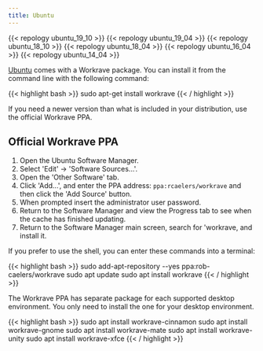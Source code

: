 ```yaml
---
title: Ubuntu
---
```

{{< repology ubuntu_19_10 >}}
{{< repology ubuntu_19_04 >}}
{{< repology ubuntu_18_10 >}}
{{< repology ubuntu_18_04 >}}
{{< repology ubuntu_16_04 >}}
{{< repology ubuntu_14_04 >}}
<br>

[Ubuntu](https://www.ubuntu.com/) comes with a Workrave package. You can install
it from the command line with the following command:

{{< highlight bash >}}
sudo apt-get install workrave
{{< / highlight >}}

If you need a newer version than what is included in your distribution, use the official Workrave PPA.

## Official Workrave PPA

1. Open the Ubuntu Software Manager.
2. Select 'Edit' -> 'Software Sources...'.
3. Open the 'Other Software' tab.
4. Click 'Add...', and enter the PPA address: `ppa:rcaelers/workrave` and then click the 'Add Source' button.
5. When prompted insert the administrator user password.
6. Return to the Software Manager and view the Progress tab to see when the cache has finished updating.
7. Return to the Software Manager main screen, search for 'workrave, and install it.

If you prefer to use the shell, you can enter these commands into a terminal:

{{< highlight bash >}}
sudo add-apt-repository --yes ppa:rob-caelers/workrave
sudo apt update
sudo apt install workrave
{{< / highlight >}}

The Workrave PPA has separate package for each supported desktop environment.
You only need to install the one for your desktop environment.

{{< highlight bash >}}
sudo apt install workrave-cinnamon
sudo apt install workrave-gnome
sudo apt install workrave-mate
sudo apt install workrave-unity
sudo apt install workrave-xfce
{{< / highlight >}}
